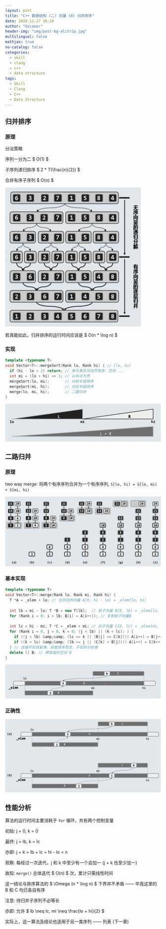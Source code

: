 ```yaml
---
layout: post
title: "C++ 数据结构 (二) 向量 (8) 归并排序"
date: 2018-11-27 16:24
author: "Oscaner"
header-img: "img/post-bg-alitrip.jpg"
multilingual: false
mathjax: true
no-catalog: false
categories:
  - skill
  - clang
  - c++
  - data structure
tags:
  - Skill
  - Clang
  - C++
  - Data Structure
---
```


## 归并排序

### 原理

分治策略

序列一分为二 $ O(1) $

子序列递归排序 $ 2 * T(\frac{n}{2}) $

合并有序子序列 $ O(n) $

![1.png](/assets/img/in-post/skill/data-structure/post-vector-merge-sort/1.png)

若真能如此，归并排序的运行时间应该是 $ O(n * \log n) $

### 实现

```cpp
template <typename T>
void Vector<T>::mergeSort(Rank lo, Rank hi) { // [lo, hi)
  if (hi - lo < 2) return; // 单元素区间自然有序，否则 ...
  int mi = (lo + hi) >> 1; // 以中点为界
  mergeSort(lo, mi);       // 对前半段排序
  mergeSort(mi, hi);       // 对后半段排序
  merge(lo, mi, hi);       // 二路归并
}
```

![2.png](/assets/img/in-post/skill/data-structure/post-vector-merge-sort/2.png)

## 二路归并

### 原理

two way merge: 将两个有序序列合并为一个有序序列, `S[lo, hi) = S[lo, mi) + S[mi, hi)`

![3.png](/assets/img/in-post/skill/data-structure/post-vector-merge-sort/3.png)

### 基本实现

```cpp
template <typename T>
void Vector<T>::merge(Rank lo, Rank mi, Rank hi) {
  T *A = _elem + lo; // 合并后的向量 A[0, hi - lo) = _elem[lo, hi)

  int lb = mi - lo; T *B = new T[lb];  // 前子向量 B[0, lb) = _elem[lo, mi)
  for (Rank i = 0; i < lb; B[i] = A[i++]); // 复制前子向量B

  int lc = hi - mi; T *C = _elem + mi; // 后子向量 C[0, lc) = _elem[mi, hi)
  for (Rank i = 0, j = 0, k = 0; (j < lb) || (k < lc); ) {
    if ((j < lb) &amp;&amp; (lc <= k || (B[j] <= C[k]))) A[i++] = B[j++]; // C[k]已无或不小
    if ((k < lc) &amp;&amp; (lb <= j || (C[k] < B[j]))) A[i++] = C[k++]; // B[j]已无或更大
  } // 该循环实现紧凑，但就效率而言，不如拆分处理
  delete [] B; // 释放临时空间 B
}
```

![4.png](/assets/img/in-post/skill/data-structure/post-vector-merge-sort/4.png)

### 正确性

![5.png](/assets/img/in-post/skill/data-structure/post-vector-merge-sort/5.png)

## 性能分析

算法的运行时间主要消耗于 `for` 循环，共有两个控制变量

初始: j = 0, k = 0

最终: j = lb, k = lc

亦即: j + k = lb + lc = hi - lo = n

观察: 每经过一次迭代，j 和 k 中至少有一个会加一 (j + k 也至少加一)

故知: `merge()` 总体迭代 $ O(n) $ 次，累计只需线性时间

这一结论与排序算法的 $ \Omega (n * \log n) $ 下界并不矛盾 —— 毕竟这里的 B 和 C 均已各自有序

注意: 待归并子序列不必等长

亦即: 允许 $ lb \neq lc, mi \neq \frac{lo + hi}{2} $

实际上，这一算法及结论也适用于另一类序列 —— 列表 (下一章)

